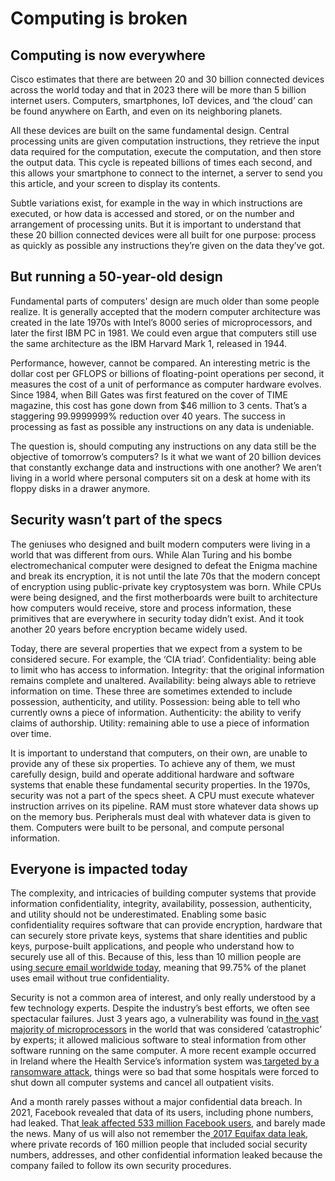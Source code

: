 # Computing is broken

## **Computing is now everywhere**

Cisco estimates that there are between 20 and 30 billion connected devices across the world today and that in 2023 there will be more than 5 billion internet users. Computers, smartphones, IoT devices, and ‘the cloud’ can be found anywhere on Earth, and even on its neighboring planets.

All these devices are built on the same fundamental design. Central processing units are given computation instructions, they retrieve the input data required for the computation, execute the computation, and then store the output data. This cycle is repeated billions of times each second, and this allows your smartphone to connect to the internet, a server to send you this article, and your screen to display its contents.

Subtle variations exist, for example in the way in which instructions are executed, or how data is accessed and stored, or on the number and arrangement of processing units. But it is important to understand that these 20 billion connected devices were all built for one purpose: process as quickly as possible any instructions they’re given on the data they’ve got.

## **But running a 50-year-old design**

Fundamental parts of computers' design are much older than some people realize. It is generally accepted that the modern computer architecture was created in the late 1970s with Intel’s 8000 series of microprocessors, and later the first IBM PC in 1981. We could even argue that computers still use the same architecture as the IBM Harvard Mark 1, released in 1944.

Performance, however, cannot be compared. An interesting metric is the dollar cost per GFLOPS or billions of floating-point operations per second, it measures the cost of a unit of performance as computer hardware evolves. Since 1984, when Bill Gates was first featured on the cover of TIME magazine, this cost has gone down from $46 million to 3 cents. That’s a staggering 99.9999999% reduction over 40 years. The success in processing as fast as possible any instructions on any data is undeniable.

The question is, should computing any instructions on any data still be the objective of tomorrow’s computers? Is it what we want of 20 billion devices that constantly exchange data and instructions with one another? We aren’t living in a world where personal computers sit on a desk at home with its floppy disks in a drawer anymore.

## **Security wasn’t part of the specs**

The geniuses who designed and built modern computers were living in a world that was different from ours. While Alan Turing and his bombe electromechanical computer were designed to defeat the Enigma machine and break its encryption, it is not until the late 70s that the modern concept of encryption using public-private key cryptosystem was born. While CPUs were being designed, and the first motherboards were built to architecture how computers would receive, store and process information, these primitives that are everywhere in security today didn’t exist. And it took another 20 years before encryption became widely used.

Today, there are several properties that we expect from a system to be considered secure. For example, the ‘CIA triad’. Confidentiality: being able to limit who has access to information. Integrity: that the original information remains complete and unaltered. Availability: being always able to retrieve information on time. These three are sometimes extended to include possession, authenticity, and utility. Possession: being able to tell who currently owns a piece of information. Authenticity: the ability to verify claims of authorship. Utility: remaining able to use a piece of information over time.

It is important to understand that computers, on their own, are unable to provide any of these six properties. To achieve any of them, we must carefully design, build and operate additional hardware and software systems that enable these fundamental security properties. In the 1970s, security was not a part of the specs sheet. A CPU must execute whatever instruction arrives on its pipeline. RAM must store whatever data shows up on the memory bus. Peripherals must deal with whatever data is given to them. Computers were built to be personal, and compute personal information.

## **Everyone is impacted today**

The complexity, and intricacies of building computer systems that provide information confidentiality, integrity, availability, possession, authenticity, and utility should not be underestimated. Enabling some basic confidentiality requires software that can provide encryption, hardware that can securely store private keys, systems that share identities and public keys, purpose-built applications, and people who understand how to securely use all of this. Because of this, less than 10 million people are using[ secure email worldwide today](https://keyserver.ubuntu.com/pks/lookup?op=stats), meaning that 99.75% of the planet uses email without true confidentiality.

Security is not a common area of interest, and only really understood by a few technology experts. Despite the industry’s best efforts, we often see spectacular failures. Just 3 years ago, a vulnerability was found in[ the vast majority of microprocessors](https://en.wikipedia.org/wiki/Meltdown_%28security_vulnerability%29) in the world that was considered ‘catastrophic’ by experts; it allowed malicious software to steal information from other software running on the same computer. A more recent example occurred in Ireland where the Health Service’s information system was[ targeted by a ransomware attack](https://www.theguardian.com/world/2021/may/14/ransomware-attack-disrupts-irish-health-services), things were so bad that some hospitals were forced to shut down all computer systems and cancel all outpatient visits.

And a month rarely passes without a major confidential data breach. In 2021, Facebook revealed that data of its users, including phone numbers, had leaked. That[ leak affected 533 million Facebook users](https://www.npr.org/2021/04/09/986005820/after-data-breach-exposes-530-million-facebook-says-it-will-not-notify-users), and barely made the news. Many of us will also not remember the[ 2017 Equifax data leak](https://en.wikipedia.org/wiki/2017_Equifax_data_breach), where private records of 160 million people that included social security numbers, addresses, and other confidential information leaked because the company failed to follow its own security procedures.

